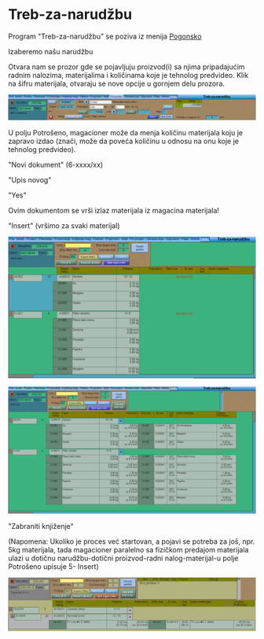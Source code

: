 # Treb-za-narudžbu

Program "Treb-za-narudžbu" se poziva iz menija [Pogonsko](../g_sr.md)

Izaberemo našu narudžbu

Otvara nam se prozor gde se pojavljuju proizvod(i) sa njima pripadajućim radnim nalozima, materijalima i količinama koje je tehnolog predvideo. Klik na šifru materijala, otvaraju se nove opcije u gornjem delu prozora.

![Image](treb_nar03.png)

U polju Potrošeno, magacioner može da menja količinu materijala koju je zapravo izdao (znači, može da poveća količinu u odnosu na onu koje je tehnolog predvideo).

"Novi dokument" (6-xxxx/xx)

"Upis novog"

"Yes"

Ovim dokumentom se vrši izlaz materijala iz magacina materijala!

"Insert" (vršimo za svaki materijal)

![Image](treb_nar02.png)

![Image](treb_nar04.png)

"Zabraniti knjiženje"

(Napomena: Ukoliko je proces već startovan, a pojavi se potreba za još, npr. 5kg materijala, tada magacioner paralelno sa fizičkom predajom materijala ulazi u dotičnu narudžbu-dotični proizvod-radni nalog-materijal-u polje Potrošeno upisuje 5- Insert)

![Image](treb_nar01.jpg)
